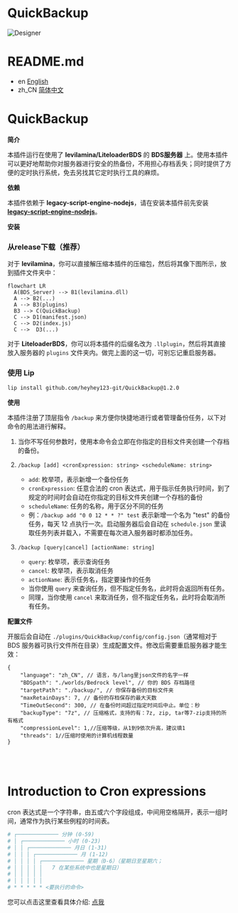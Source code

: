 # QuickBackup


![Designer](https://github.com/heyhey123-git/QuickBackup/assets/156066831/87242648-35a6-4f0e-9cdd-41150c8fc6e8)

# README.md
- en [English](readme/README.en.md)
- zh_CN [简体中文](README.md)



# QuickBackup

**简介**

本插件运行在使用了 **levilamina/LiteloaderBDS** 的 **BDS服务器** 上。使用本插件可以更好地帮助你对服务器进行安全的热备份，不用担心存档丢失；同时提供了方便的定时执行系统，免去另找其它定时执行工具的麻烦。

**依赖**

本插件依赖于 **legacy-script-engine-nodejs**，请在安装本插件前先安装 [**legacy-script-engine-nodejs**](https://github.com/LiteLDev/LegacyScriptEngine)。

**安装**
### 从release下载（推荐）
对于 **levilamina**，你可以直接解压缩本插件的压缩包，然后将其像下图所示，放到插件文件夹中：

```mermaid
flowchart LR
  A(BDS_Server) --> B1(levilamina.dll)
  A --> B2(...)
  A --> B3(plugins)
  B3 --> C(QuickBackup)
  C --> D1(manifest.json)
  C --> D2(index.js)
  C -->  D3(...)
```

对于 **LiteloaderBDS**，你可以将本插件的后缀名改为 `.llplugin`，然后将其直接放入服务器的 `plugins` 文件夹内。做完上面的这一切，可别忘记重启服务器。

### 使用 Lip

```bash
lip install github.com/heyhey123-git/QuickBackup@1.2.0
```

**使用**

本插件注册了顶层指令 `/backup` 来方便你快捷地进行或者管理备份任务，以下对命令的用法进行解释。

1. 当你不写任何参数时，使用本命令会立即在你指定的目标文件夹创建一个存档的备份。

2. `/backup [add] <cronExpression: string> <scheduleName: string>`
   - `add`: 枚举项，表示新增一个备份任务
   - `cronExpression`: 任意合法的 cron 表达式，用于指示任务执行时间，到了规定的时间时会自动在你指定的目标文件夹创建一个存档的备份
   - `scheduleName`: 任务的名称，用于区分不同的任务
   - 例：`/backup add "0 0 12 * * ?" test` 表示新增一个名为 "test" 的备份任务，每天 12 点执行一次。启动服务器后会自动在 `schedule.json` 里读取任务列表并载入，不需要在每次进入服务器时都添加任务。

3. `/backup [query|cancel] [actionName: string]`
   - `query`: 枚举项，表示查询任务
   - `cancel`: 枚举项，表示取消任务
   - `actionName`: 表示任务名，指定要操作的任务
   - 当你使用 `query` 来查询任务，但不指定任务名，此时将会返回所有任务。
   - 同理，当你使用 `cancel` 来取消任务，但不指定任务名，此时将会取消所有任务。

**配置文件**

开服后会自动在 `./plugins/QuickBackup/config/config.json`（通常相对于 BDS 服务器可执行文件所在目录）生成配置文件。修改后需要重启服务器才能生效：

```jsonc
{
    "language": "zh_CN", // 语言，与/lang里json文件的名字一样
    "BDSpath": "./worlds/Bedrock level", // 你的 BDS 存档路径
    "targetPath": "./backup/", // 你保存备份的目标文件夹
    "maxRetainDays": 7, // 备份的存档保存的最大天数
    "TimeOutSecond": 300, // 在备份时间超过指定时间后中止。单位：秒
    "backupType": "7z", // 压缩格式，支持的有：7z, zip, tar等7-zip支持的所有格式 
    "compressionLevel": 1,//压缩等级，从1到9依次升高，建议填1
    "threads": 1//压缩时使用的计算机线程数量
}
```
<br/><br/>
<span id="cron"><h1>Introduction to Cron expressions</h1></span>
cron 表达式是一个字符串，由五或六个字段组成，中间用空格隔开，表示一组时间，通常作为执行某些例程的时间表。
```bash
# ┌───────────── 分钟 (0-59)
# │ ┌───────────── 小时 (0-23)
# │ │ ┌───────────── 月日 (1-31)
# │ │ │ ┌───────────── 月 (1-12)
# │ │ │ │ ┌───────────── 星期（0-6）（星期日至星期六；
# │ │ │ │ │   7 在某些系统中也是星期日）
# │ │ │ │ │
# │ │ │ │ │
# * * * * * <要执行的命令>
```
您可以点击这里查看具体介绍: [点我](https://cron.qqe2.com/)
